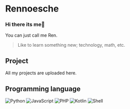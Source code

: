 # Rennoesche

### Hi there its me👋

You can just call me Ren.

> Like to learn something new; technology, math, etc.

## Project

All my projects are uploaded here.

## Programming language

![Python](https://img.shields.io/badge/-Python-3776ab?style=flat-square&logo=python&logoColor=fff)
![JavaScript](https://img.shields.io/badge/-JavaScript-f7df1e?style=flat-square&logo=JavaScript&labelColor=f7df1e&logoColor=000)
![PHP](https://img.shields.io/badge/-PHP-777bb4?style=flat-square&logo=PHP&logoColor=fff)
![Kotlin](https://img.shields.io/badge/Kotlin-0095D5?&style=for-the-badge&logo=kotlin&logoColor=white)
![Shell](https://img.shields.io/badge/-Shell-4eaa25?style=flat-square&logo=gnu%20bash&logoColor=fff)
